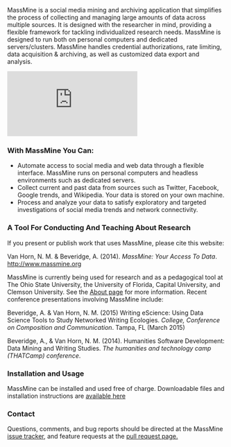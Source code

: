 MassMine is a social media mining and archiving application that simplifies the process of collecting and managing large amounts of data across multiple sources. It is designed with the researcher in mind, providing a flexible framework for tackling individualized research needs. MassMine is designed to run both on personal computers and dedicated servers/clusters. MassMine handles credential authorizations, rate limiting, data acquisition & archiving, as well as customized data export and analysis.

<div class="embed-responsive embed-responsive-16by9">
  <iframe class="embed-responsive-item" src="https://www.youtube.com/embed/1J2ywTHhGvU" frameborder="0" allowfullscreen></iframe>
</div>

### With MassMine You Can:

- Automate access to social media and web data through a flexible interface. MassMine runs on personal computers and headless environments such as dedicated servers.
- Collect current and past data from sources such as Twitter, Facebook, Google trends, and Wikipedia. Your data is stored on your own machine.  
- Process and analyze your data to satisfy exploratory and targeted investigations of social media trends and network connectivity.  

### A Tool For Conducting And Teaching About Research

If you present or publish work that uses MassMine, please cite this website:

<reference><p class="bibreference">Van Horn, N. M. & Beveridge, A. (2014). *MassMine: Your Access To Data*. http://www.massmine.org</p></reference>

MassMine is currently being used for research and as a pedagogical tool at The Ohio State University, the University of Florida, Capital University, and Clemson University. See the [About page](/about.html) for more information. Recent conference presentations involving MassMine include:

<reference><p class="bibreference">Beveridge, A. & Van Horn, N. M. (2015) Writing eScience: Using Data Science Tools to Study Networked Writing Ecologies. *College, Conference on Composition and Communication*. Tampa, FL (March 2015)</p></reference>

<reference><p class="bibreference">Beveridge, A., & Van Horn, N. M. (2014). Humanities Software Development: Data Mining and Writing Studies. *The humanities and technology camp (THATCamp) conference*.</p></reference>

### Installation and Usage

MassMine can be installed and used free of charge. Downloadable files and installation instructions are [available here](/docs/index.html)

### Contact

Questions, comments, and bug reports should be directed at the MassMine [issue tracker](https://github.com/n3mo/massmine/issues), and feature requests at the [pull request page.](https://github.com/n3mo/massmine/pulls)
